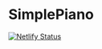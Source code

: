 # SimplePiano
[![Netlify Status](https://api.netlify.com/api/v1/badges/03439634-49ff-4336-b3a0-dc2760d48428/deploy-status)](https://app.netlify.com/sites/jolly-babbage-e8dd33/deploys)

